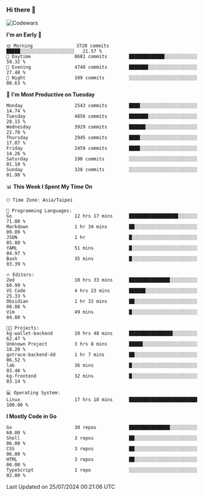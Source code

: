 ### Hi there 👋

![Codewars](https://www.codewars.com/users/omegaatt36/badges/small)

<!--START_SECTION:waka-->
**I'm an Early 🐤** 

```text
🌞 Morning                3720 commits        █████░░░░░░░░░░░░░░░░░░░░   21.57 % 
🌆 Daytime                8681 commits        █████████████░░░░░░░░░░░░   50.32 % 
🌃 Evening                4740 commits        ███████░░░░░░░░░░░░░░░░░░   27.48 % 
🌙 Night                  109 commits         ░░░░░░░░░░░░░░░░░░░░░░░░░   00.63 % 
```
📅 **I'm Most Productive on Tuesday** 

```text
Monday                   2543 commits        ████░░░░░░░░░░░░░░░░░░░░░   14.74 % 
Tuesday                  4856 commits        ███████░░░░░░░░░░░░░░░░░░   28.15 % 
Wednesday                3929 commits        ██████░░░░░░░░░░░░░░░░░░░   22.78 % 
Thursday                 2945 commits        ████░░░░░░░░░░░░░░░░░░░░░   17.07 % 
Friday                   2459 commits        ████░░░░░░░░░░░░░░░░░░░░░   14.26 % 
Saturday                 190 commits         ░░░░░░░░░░░░░░░░░░░░░░░░░   01.10 % 
Sunday                   328 commits         ░░░░░░░░░░░░░░░░░░░░░░░░░   01.90 % 
```


📊 **This Week I Spent My Time On** 

```text
🕑︎ Time Zone: Asia/Taipei

💬 Programming Languages: 
Go                       12 hrs 17 mins      ██████████████████░░░░░░░   71.00 % 
Markdown                 1 hr 34 mins        ██░░░░░░░░░░░░░░░░░░░░░░░   09.09 % 
JSON                     1 hr                █░░░░░░░░░░░░░░░░░░░░░░░░   05.80 % 
YAML                     51 mins             █░░░░░░░░░░░░░░░░░░░░░░░░   04.97 % 
Bash                     35 mins             █░░░░░░░░░░░░░░░░░░░░░░░░   03.39 % 

🔥 Editors: 
Zed                      10 hrs 33 mins      ███████████████░░░░░░░░░░   60.99 % 
VS Code                  4 hrs 23 mins       ██████░░░░░░░░░░░░░░░░░░░   25.33 % 
Obsidian                 1 hr 32 mins        ██░░░░░░░░░░░░░░░░░░░░░░░   08.88 % 
Vim                      49 mins             █░░░░░░░░░░░░░░░░░░░░░░░░   04.80 % 

🐱‍💻 Projects: 
kg-wallet-backend        10 hrs 48 mins      ████████████████░░░░░░░░░   62.47 % 
Unknown Project          3 hrs 8 mins        █████░░░░░░░░░░░░░░░░░░░░   18.20 % 
gotrace-backend-dd       1 hr 7 mins         ██░░░░░░░░░░░░░░░░░░░░░░░   06.52 % 
lab                      36 mins             █░░░░░░░░░░░░░░░░░░░░░░░░   03.48 % 
kg-frontend              32 mins             █░░░░░░░░░░░░░░░░░░░░░░░░   03.14 % 

💻 Operating System: 
Linux                    17 hrs 18 mins      █████████████████████████   100.00 % 
```

**I Mostly Code in Go** 

```text
Go                       30 repos            ███████████████░░░░░░░░░░   60.00 % 
Shell                    3 repos             ██░░░░░░░░░░░░░░░░░░░░░░░   06.00 % 
CSS                      3 repos             ██░░░░░░░░░░░░░░░░░░░░░░░   06.00 % 
HTML                     3 repos             ██░░░░░░░░░░░░░░░░░░░░░░░   06.00 % 
TypeScript               1 repo              ░░░░░░░░░░░░░░░░░░░░░░░░░   02.00 % 
```




 Last Updated on 25/07/2024 00:21:06 UTC
<!--END_SECTION:waka-->

<!--
**omegaatt36/omegaatt36** is a ✨ _special_ ✨ repository because its `README.md` (this file) appears on your GitHub profile.

Here are some ideas to get you started:

- 🔭 I’m currently working on ...
- 🌱 I’m currently learning ...
- 👯 I’m looking to collaborate on ...
- 🤔 I’m looking for help with ...
- 💬 Ask me about ...
- 📫 How to reach me: ...
- 😄 Pronouns: ...
- ⚡ Fun fact: ...
-->
